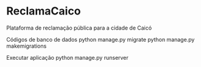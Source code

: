 # ReclamaCaico
 Plataforma de reclamação pública para a cidade de Caicó

 Códigos de banco de dados
 python manage.py migrate
 python manage.py makemigrations

 Executar aplicação
 python manage.py runserver
